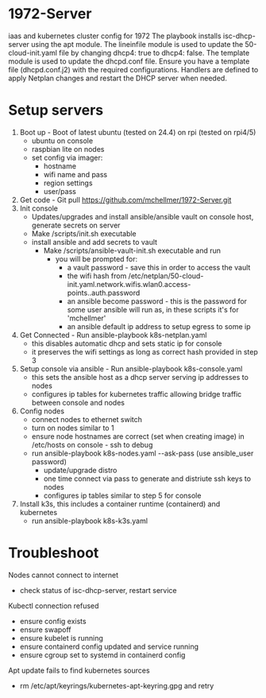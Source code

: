# 1972-Server
iaas and kubernetes cluster config for 1972
The playbook installs isc-dhcp-server using the apt module.
The lineinfile module is used to update the 50-cloud-init.yaml file by changing dhcp4: true to dhcp4: false.
The template module is used to update the dhcpd.conf file. Ensure you have a template file (dhcpd.conf.j2) with the required configurations.
Handlers are defined to apply Netplan changes and restart the DHCP server when needed.

# Setup servers
1. Boot up - Boot of latest ubuntu (tested on 24.4) on rpi (tested on rpi4/5)
   - ubuntu on console
   - raspbian lite on nodes
   - set config via imager:
     - hostname
     - wifi name and pass
     - region settings
     - user/pass
2. Get code - Git pull https://github.com/mchellmer/1972-Server.git
3. Init console
   - Updates/upgrades and install ansible/ansible vault on console host, generate secrets on server
   - Make /scripts/init.sh executable
   - install ansible and add secrets to vault
     - Make /scripts/ansible-vault-init.sh executable and run
       - you will be prompted for:
         - a vault password - save this in order to access the vault
         - the wifi hash from /etc/netplan/50-cloud-init.yaml.network.wifis.wlan0.access-points.<wifi name>.auth.password
         - an ansible become password - this is the password for some user ansible will run as, in these scripts it's for 'mchellmer'
         - an ansible default ip address to setup egress to some ip
4. Get Connected - Run ansible-playbook k8s-netplan.yaml
   - this disables automatic dhcp and sets static ip for console
   - it preserves the wifi settings as long as correct hash provided in step 3
5. Setup console via ansible - Run ansible-playbook k8s-console.yaml
   - this sets the ansible host as a dhcp server serving ip addresses to nodes
   - configures ip tables for kubernetes traffic allowing bridge traffic between console and nodes
6. Config nodes
    - connect nodes to ethernet switch
    - turn on nodes similar to 1 
    - ensure node hostnames are correct (set when creating image) in /etc/hosts on console - ssh to debug
    - run ansible-playbook k8s-nodes.yaml --ask-pass (use ansible_user password)
      - update/upgrade distro
      - one time connect via pass to generate and distriute ssh keys to nodes
      - configures ip tables similar to step 5 for console
7. Install k3s, this includes a container runtime (containerd) and kubernetes
    - run ansible-playbook k8s-k3s.yaml

# Troubleshoot
Nodes cannot connect to internet
- check status of isc-dhcp-server, restart service

Kubectl connection refused
- ensure config exists
- ensure swapoff
- ensure kubelet is running
- ensure containerd config updated and service running
- ensure cgroup set to systemd in containerd config

Apt update fails to find kubernetes sources
- rm /etc/apt/keyrings/kubernetes-apt-keyring.gpg and retry